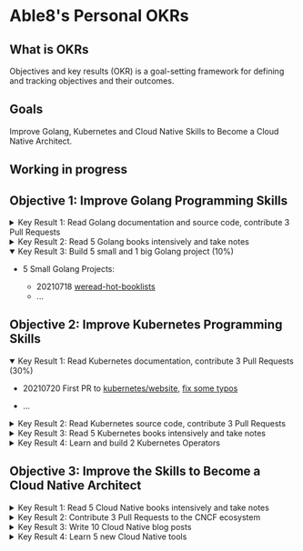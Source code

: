# Able8's Personal OKRs


## What is OKRs

Objectives and key results (OKR) is a goal-setting framework for defining and tracking objectives and their outcomes. 

## Goals

Improve Golang, Kubernetes and Cloud Native Skills to Become a Cloud Native Architect.

## Working in progress

## Objective 1: Improve Golang Programming Skills

<details>
<summary> Key Result 1: Read Golang documentation and source code, contribute 3 Pull Requests </summary>
</details>
<details>
<summary> Key Result 2: Read 5 Golang books intensively and take notes </summary>
</details>
<details open>
<summary> Key Result 3: Build 5 small and 1 big Golang project (10%) </summary>

- 5 Small Golang Projects:

    -  20210718 [weread-hot-booklists](https://github.com/able8/weread-hot-booklists/)
    - ...

</details>

## Objective 2: Improve Kubernetes Programming Skills

<details open>
<summary> Key Result 1: Read Kubernetes documentation, contribute 3 Pull Requests  (30%) </summary>

- 20210720 First PR to [kubernetes/website](https://github.com/kubernetes/website/pull/29031), [fix some typos](https://github.com/kubernetes/website/pull/29031)

- ...

</details>
<details>
<summary> Key Result 2: Read Kubernetes source code, contribute 3 Pull Requests </summary>
</details>
<details>
<summary> Key Result 3: Read 5 Kubernetes books intensively and take notes </summary>
</details>
<details>
<summary> Key Result 4: Learn and build 2 Kubernetes Operators </summary>
</details>

## Objective 3: Improve the Skills to Become a Cloud Native Architect

<details>
<summary> Key Result 1: Read 5 Cloud Native books intensively and take notes </summary>
</details>
<details>
<summary> Key Result 2: Contribute 3 Pull Requests to the CNCF ecosystem </summary>
</details>
<details>
<summary> Key Result 3: Write 10 Cloud Native blog posts </summary>
</details>
<details>
<summary> Key Result 4: Learn 5 new Cloud Native tools </summary>
</details>
